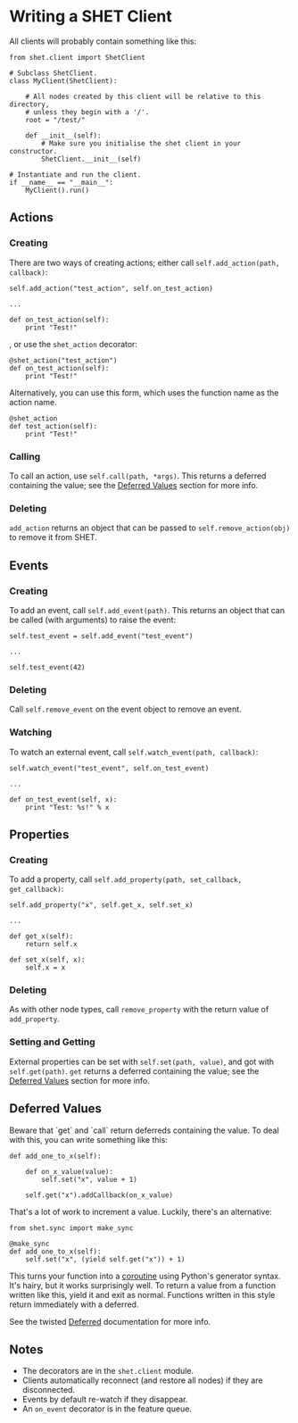 Writing a SHET Client
=====================

All clients will probably contain something like this:

	from shet.client import ShetClient

	# Subclass ShetClient.
	class MyClient(ShetClient):
		
		# All nodes created by this client will be relative to this directory,
		# unless they begin with a '/'.
		root = "/test/"
		
		def __init__(self):
			# Make sure you initialise the shet client in your constructor.
			ShetClient.__init__(self)

	# Instantiate and run the client.
	if __name__ == "__main__":
		MyClient().run()


Actions
-------

### Creating

There are two ways of creating actions; either call `self.add_action(path, callback)`:

	self.add_action("test_action", self.on_test_action)
	
	...
	
	def on_test_action(self):
		print "Test!"

, or use the `shet_action` decorator:

	@shet_action("test_action")
	def on_test_action(self):
		print "Test!"

Alternatively, you can use this form, which uses the function name as the action name.

	@shet_action
	def test_action(self):
		print "Test!"

### Calling

To call an action, use `self.call(path, *args)`. This returns a deferred containing the value; see the [Deferred Values](#deferred) section for more info.

### Deleting

`add_action` returns an object that can be passed to `self.remove_action(obj)` to remove it from SHET.


Events
------

### Creating

To add an event, call `self.add_event(path)`. This returns an object that can be called (with arguments) to raise the event:

	self.test_event = self.add_event("test_event")
	
	...
	
	self.test_event(42)

### Deleting

Call `self.remove_event` on the event object to remove an event.

### Watching

To watch an external event, call `self.watch_event(path, callback)`:

	self.watch_event("test_event", self.on_test_event)
	
	...
	
	def on_test_event(self, x):
		print "Test: %s!" % x

Properties
----------

### Creating

To add a property, call `self.add_property(path, set_callback, get_callback)`:

	self.add_property("x", self.get_x, self.set_x)
	
	...
	
	def get_x(self):
		return self.x
	
	def set_x(self, x):
		self.x = x

### Deleting

As with other node types, call `remove_property` with the return value of `add_property`.

### Setting and Getting

External properties can be set with `self.set(path, value)`, and got with `self.get(path)`. `get` returns a deferred containing the value; see the [Deferred Values](#deferred) section for more info.

<a name="deferred">

Deferred Values
---------------

</a>
Beware that `get` and `call` return deferreds containing the value. To deal with this, you can write something like this:

	def add_one_to_x(self):
		
		def on_x_value(value):
			self.set("x", value + 1)
		
		self.get("x").addCallback(on_x_value)

That's a lot of work to increment a value. Luckily, there's an alternative:

	from shet.sync import make_sync
	
	@make_sync
	def add_one_to_x(self):
		self.set("x", (yield self.get("x")) + 1)

This turns your function into a [coroutine](http://www.python.org/dev/peps/pep-0342/) using Python's generator syntax. It's hairy, but it works surprisingly well. To return a value from a function written like this, yield it and exit as normal. Functions written in this style return immediately with a deferred.

See the twisted [Deferred](http://twistedmatrix.com/documents/current/core/howto/defer.html) documentation for more info.

Notes
-----

- The decorators are in the `shet.client` module.
- Clients automatically reconnect (and restore all nodes) if they are disconnected.
- Events by default re-watch if they disappear.
- An `on_event` decorator is in the feature queue.
